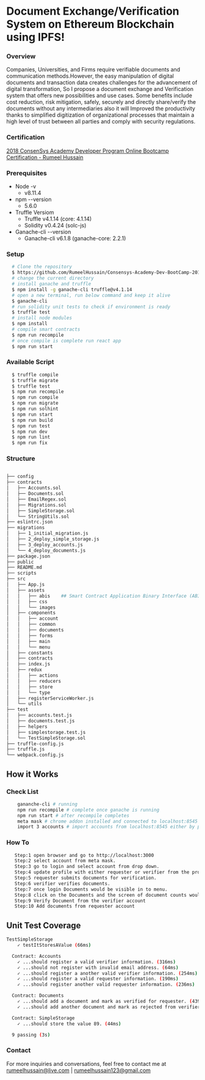  
# Document Exchange/Verification System on Ethereum Blockchain using IPFS!

### Overview
Companies, Universities, and Firms require verifiable documents and communication methods.However, the easy manipulation of digital documents and transaction data creates challenges for the advancement of digital transformation,
So I propose a document exchange and Verification system that offers new possibilities and use cases. Some benefits include cost reduction, risk mitigation, safely, securely and directly share/verify the documents without any intermediaries also it will  Improved the productivity thanks to simplified digitization of organizational processes that maintain a high level of trust between all parties and comply with security regulations.

### Certification
[2018 ConsenSys Academy Developer Program Online Bootcamp Certification - Rumeel Hussain](https://drive.google.com/file/d/1L91AjxK_xkxLSAbkU_Wl0lzjj7muNovE/view)

### Prerequisites
  - Node -v 
    - v8.11.4
  - npm --version 
    - 5.6.0
  - Truffle Versiom
    - Truffle v4.1.14 (core: 4.1.14)
    - Solidity v0.4.24 (solc-js)
  - Ganache-cli --version
    - Ganache-cli v6.1.8 (ganache-core: 2.2.1)

### Setup

```sh
  # Clone the repository
  $ https://github.com/RumeelHussain/Consensys-Academy-Dev-BootCamp-2018-Final-Project
  # change the current directory
  # install ganache and truffle
  $ npm install -g ganache-cli truffle@v4.1.14
  # open a new terminal, run below command and keep it alive
  $ ganache-cli
  # run solidity unit tests to check if environment is ready
  $ truffle test
  # install node modules
  $ npm install
  # compile smart contracts
  $ npm run recompile
  # once compile is complete run react app
  $ npm run start
```
### Available Script
```sh
  $ truffle compile
  $ truffle migrate
  $ truffle test
  $ npm run recompile
  $ npm run compile
  $ npm run migrate
  $ npm run solhint
  $ npm run start
  $ npm run build
  $ npm run test
  $ npm run dev
  $ npm run lint
  $ npm run fix
```
### Structure
```sh

├── config
├── contracts
│   ├── Accounts.sol
│   ├── Documents.sol
│   ├── EmailRegex.sol
│   ├── Migrations.sol
│   ├── SimpleStorage.sol
│   └── StringUtils.sol
├── eslintrc.json
├── migrations
│   ├── 1_initial_migration.js
│   ├── 2_deploy_simple_storage.js
│   ├── 3_deploy_accounts.js
│   └── 4_deploy_documents.js
├── package.json
├── public
├── README.md
├── scripts
├── src
│   ├── App.js
│   ├── assets
│   │   ├── abis    ## Smart Contract Application Binary Interface (ABI) Folder
│   │   ├── css
│   │   └── images
│   ├── components
│   │   ├── account
│   │   ├── common
│   │   ├── documents
│   │   ├── forms
│   │   ├── main
│   │   └── menu
│   ├── constants
│   ├── contracts
│   ├── index.js
│   ├── redux
│   │   ├── actions
│   │   ├── reducers
│   │   ├── store
│   │   └── type
│   ├── registerServiceWorker.js
│   └── utils
├── test
│   ├── accounts.test.js
│   ├── documents.test.js
│   ├── helpers
│   ├── simplestorage.test.js
│   └── TestSimpleStorage.sol
├── truffle-config.js
├── truffle.js
└── webpack.config.js
```
## How it Works

### Check List
```sh
    gananche-cli # running
    npm run recompile # complete once ganache is running
    npm run start # after recompile completes
    meta mask # chrome addon installed and connected to localhost:8545
    import 3 accounts # import accounts from localhost:8545 either by private key or json file
```

### How To
```sh
   Step:1 open browser and go to http://localhost:3000
   Step:2 select account from meta mask.
   Step:3 go to login and select account from drop down.
   Step:4 update profile with either requester or verifier from the profile screen in the drop down menu of top right.
   Step:5 requester submits documents for verification.
   Step:6 verifier verifies documents.
   Step:7 once login Documents would be visible in to menu.
   Step:8 click on the Documents and the screen of document counts would be visible.
   Step:9 Verify Document from the verifier account
   Step:10 Add documents from requester account
```
## Unit Test Coverage
```sh
TestSimpleStorage
    ✓ testItStoresAValue (66ms)

  Contract: Accounts
    ✓ ...should register a valid verifier information. (316ms)
    ✓ ...should not register with invalid email address. (64ms)
    ✓ ...should register a another valid verifier information. (254ms)
    ✓ ...should register a valid requester information. (190ms)
    ✓ ...should register another valid requester information. (236ms)

  Contract: Documents
    ✓ ...should add a document and mark as verified for requester. (439ms)
    ✓ ...should add another document and mark as rejected from verifier. (444ms)

  Contract: SimpleStorage
    ✓ ...should store the value 89. (44ms)

  9 passing (3s)
```
### Contact

For more inquiries and conversations, feel free to contact me at rumeelhussain@live.com | rumeelhussain123@gmail.com




